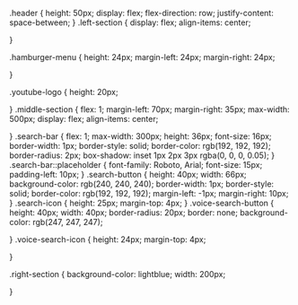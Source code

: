 .header {
    height: 50px;
    display: flex;
    flex-direction: row;
    justify-content: space-between;
}
.left-section {
    display: flex;
    align-items: center;

}

.hamburger-menu {
    height: 24px;
    margin-left: 24px;
    margin-right: 24px;

}

.youtube-logo {
    height: 20px;

}
.middle-section {
    flex: 1;
    margin-left: 70px;
    margin-right: 35px;
    max-width: 500px;
    display: flex;
    align-items: center;

}
.search-bar {
    flex: 1;
    max-width: 300px;
    height: 36px;
    font-size: 16px;
    border-width: 1px;
    border-style: solid;
    border-color: rgb(192, 192, 192);
    border-radius: 2px;
    box-shadow: inset 1px 2px 3px rgba(0, 0, 0, 0.05);
}
.search-bar::placeholder {
    font-family: Roboto, Arial;
    font-size: 15px;
    padding-left: 10px;
}
.search-button {
    height: 40px;
    width: 66px;
    background-color: rgb(240, 240, 240);
    border-width: 1px;
    border-style: solid;
    border-color: rgb(192, 192, 192);
    margin-left: -1px;
    margin-right: 10px;
}
.search-icon {
    height: 25px;
    margin-top: 4px;
}
.voice-search-button {
    height: 40px;
    width: 40px;
    border-radius: 20px;
    border: none;
    background-color: rgb(247, 247, 247);

}
.voice-search-icon  {
    height: 24px;
    margin-top: 4px;

}

.right-section {
    background-color: lightblue;
    width: 200px;

}

